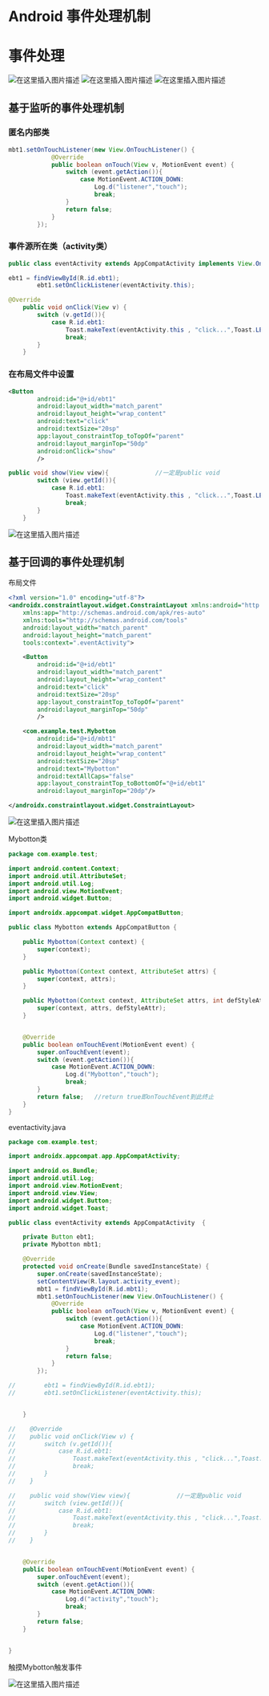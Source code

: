 # Android 事件处理机制



# 事件处理
![在这里插入图片描述](https://img-blog.csdnimg.cn/20200319125011916.PNG?x-oss-process=image/watermark,type_ZmFuZ3poZW5naGVpdGk,shadow_10,text_aHR0cHM6Ly9ibG9nLmNzZG4ubmV0L3FxXzQzNzM3Njk3,size_16,color_FFFFFF,t_70)
![在这里插入图片描述](https://img-blog.csdnimg.cn/20200319125041979.PNG?x-oss-process=image/watermark,type_ZmFuZ3poZW5naGVpdGk,shadow_10,text_aHR0cHM6Ly9ibG9nLmNzZG4ubmV0L3FxXzQzNzM3Njk3,size_16,color_FFFFFF,t_70)
![在这里插入图片描述](https://img-blog.csdnimg.cn/20200319125148988.PNG?x-oss-process=image/watermark,type_ZmFuZ3poZW5naGVpdGk,shadow_10,text_aHR0cHM6Ly9ibG9nLmNzZG4ubmV0L3FxXzQzNzM3Njk3,size_16,color_FFFFFF,t_70)

## 基于监听的事件处理机制
### 匿名内部类

```java
mbt1.setOnTouchListener(new View.OnTouchListener() {
            @Override
            public boolean onTouch(View v, MotionEvent event) {
                switch (event.getAction()){
                    case MotionEvent.ACTION_DOWN:
                        Log.d("listener","touch");
                        break;
                }
                return false;
            }
        });
```
### 事件源所在类（activity类）

```java
public class eventActivity extends AppCompatActivity implements View.OnClickListener
```

```java
ebt1 = findViewById(R.id.ebt1);
        ebt1.setOnClickListener(eventActivity.this);
```

```java
@Override
    public void onClick(View v) {
        switch (v.getId()){
            case R.id.ebt1:
                Toast.makeText(eventActivity.this , "click...",Toast.LENGTH_LONG).show();
                break;
        }
    }
```
### 在布局文件中设置

```xml
<Button
        android:id="@+id/ebt1"
        android:layout_width="match_parent"
        android:layout_height="wrap_content"
        android:text="click"
        android:textSize="20sp"
        app:layout_constraintTop_toTopOf="parent"
        android:layout_marginTop="50dp"
        android:onClick="show"
        />
```

```java
public void show(View view){             //一定是public void
        switch (view.getId()){
            case R.id.ebt1:
                Toast.makeText(eventActivity.this , "click...",Toast.LENGTH_LONG).show();
                break;
        }
    }
```

![在这里插入图片描述](https://img-blog.csdnimg.cn/20200319131750142.PNG?x-oss-process=image/watermark,type_ZmFuZ3poZW5naGVpdGk,shadow_10,text_aHR0cHM6Ly9ibG9nLmNzZG4ubmV0L3FxXzQzNzM3Njk3,size_16,color_FFFFFF,t_70)

## 基于回调的事件处理机制
布局文件

```xml
<?xml version="1.0" encoding="utf-8"?>
<androidx.constraintlayout.widget.ConstraintLayout xmlns:android="http://schemas.android.com/apk/res/android"
    xmlns:app="http://schemas.android.com/apk/res-auto"
    xmlns:tools="http://schemas.android.com/tools"
    android:layout_width="match_parent"
    android:layout_height="match_parent"
    tools:context=".eventActivity">

    <Button
        android:id="@+id/ebt1"
        android:layout_width="match_parent"
        android:layout_height="wrap_content"
        android:text="click"
        android:textSize="20sp"
        app:layout_constraintTop_toTopOf="parent"
        android:layout_marginTop="50dp"
        />

    <com.example.test.Mybotton
        android:id="@+id/mbt1"
        android:layout_width="match_parent"
        android:layout_height="wrap_content"
        android:textSize="20sp"
        android:text="Mybotton"
        android:textAllCaps="false"
        app:layout_constraintTop_toBottomOf="@+id/ebt1"
        android:layout_marginTop="20dp"/>

</androidx.constraintlayout.widget.ConstraintLayout>
```

![在这里插入图片描述](https://img-blog.csdnimg.cn/20200319140619678.PNG?x-oss-process=image/watermark,type_ZmFuZ3poZW5naGVpdGk,shadow_10,text_aHR0cHM6Ly9ibG9nLmNzZG4ubmV0L3FxXzQzNzM3Njk3,size_16,color_FFFFFF,t_70)

Mybotton类

```java
package com.example.test;

import android.content.Context;
import android.util.AttributeSet;
import android.util.Log;
import android.view.MotionEvent;
import android.widget.Button;

import androidx.appcompat.widget.AppCompatButton;

public class Mybotton extends AppCompatButton {

    public Mybotton(Context context) {
        super(context);
    }

    public Mybotton(Context context, AttributeSet attrs) {
        super(context, attrs);
    }

    public Mybotton(Context context, AttributeSet attrs, int defStyleAttr) {
        super(context, attrs, defStyleAttr);
    }


    @Override
    public boolean onTouchEvent(MotionEvent event) {
        super.onTouchEvent(event);
        switch (event.getAction()){
            case MotionEvent.ACTION_DOWN:
                Log.d("Mybotton","touch");
                break;
        }
        return false;   //return true即onTouchEvent到此终止
    }
}

```
eventactivity.java

```java
package com.example.test;

import androidx.appcompat.app.AppCompatActivity;

import android.os.Bundle;
import android.util.Log;
import android.view.MotionEvent;
import android.view.View;
import android.widget.Button;
import android.widget.Toast;

public class eventActivity extends AppCompatActivity  {

    private Button ebt1;
    private Mybotton mbt1;

    @Override
    protected void onCreate(Bundle savedInstanceState) {
        super.onCreate(savedInstanceState);
        setContentView(R.layout.activity_event);
        mbt1 = findViewById(R.id.mbt1);
        mbt1.setOnTouchListener(new View.OnTouchListener() {
            @Override
            public boolean onTouch(View v, MotionEvent event) {
                switch (event.getAction()){
                    case MotionEvent.ACTION_DOWN:
                        Log.d("listener","touch");
                        break;
                }
                return false;
            }
        });

//        ebt1 = findViewById(R.id.ebt1);
//        ebt1.setOnClickListener(eventActivity.this);


    }

//    @Override
//    public void onClick(View v) {
//        switch (v.getId()){
//            case R.id.ebt1:
//                Toast.makeText(eventActivity.this , "click...",Toast.LENGTH_LONG).show();
//                break;
//        }
//    }

//    public void show(View view){             //一定是public void
//        switch (view.getId()){
//            case R.id.ebt1:
//                Toast.makeText(eventActivity.this , "click...",Toast.LENGTH_LONG).show();
//                break;
//        }
//    }


    @Override
    public boolean onTouchEvent(MotionEvent event) {
        super.onTouchEvent(event);
        switch (event.getAction()){
            case MotionEvent.ACTION_DOWN:
                Log.d("activity","touch");
                break;
        }
        return false;
    }


}

```
触摸Mybotton触发事件

![在这里插入图片描述](https://img-blog.csdnimg.cn/20200319141519851.PNG?x-oss-process=image/watermark,type_ZmFuZ3poZW5naGVpdGk,shadow_10,text_aHR0cHM6Ly9ibG9nLmNzZG4ubmV0L3FxXzQzNzM3Njk3,size_16,color_FFFFFF,t_70)

